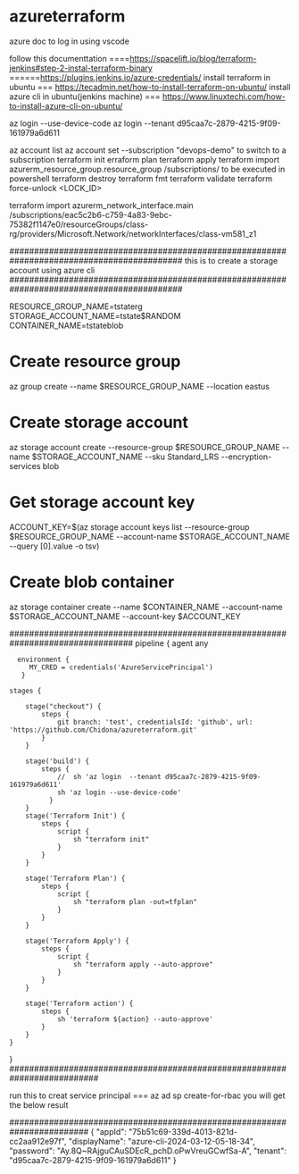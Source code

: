 # azureterraform

azure doc to log in using vscode

follow this documenttation ====https://spacelift.io/blog/terraform-jenkins#step-2-instal-terraform-binary
======https://plugins.jenkins.io/azure-credentials/
install terraform in ubuntu === https://tecadmin.net/how-to-install-terraform-on-ubuntu/
install azure cli in ubuntu(jenkins machine) === https://www.linuxtechi.com/how-to-install-azure-cli-on-ubuntu/

az login --use-device-code
az login --tenant d95caa7c-2879-4215-9f09-161979a6d611

az account list
az account set --subscription "devops-demo" to switch to a subscription
terraform init
erraform plan
terraform apply
terraform import azurerm_resource_group.resource_group /subscriptions/<subscriptionID> to be executed in powershell
terraform destroy
terraform fmt
terraform validate
terraform force-unlock <LOCK_ID>

terraform import azurerm_network_interface.main /subscriptions/eac5c2b6-c759-4a83-9ebc-75382f1147e0/resourceGroups/class-rg/providers/Microsoft.Network/networkInterfaces/class-vm581_z1


###########################################################################################
this is to create a storage account using azure cli 
###########################################################################################

RESOURCE_GROUP_NAME=tstaterg
STORAGE_ACCOUNT_NAME=tstate$RANDOM
CONTAINER_NAME=tstateblob

# Create resource group
az group create --name $RESOURCE_GROUP_NAME --location eastus

# Create storage account
az storage account create --resource-group $RESOURCE_GROUP_NAME --name $STORAGE_ACCOUNT_NAME --sku Standard_LRS --encryption-services blob

# Get storage account key
ACCOUNT_KEY=$(az storage account keys list --resource-group $RESOURCE_GROUP_NAME --account-name $STORAGE_ACCOUNT_NAME --query [0].value -o tsv)

# Create blob container
az storage container create --name $CONTAINER_NAME --account-name $STORAGE_ACCOUNT_NAME --account-key $ACCOUNT_KEY



#################################################################################
pipeline {
    agent any
    
      environment {
         MY_CRED = credentials('AzureServicePrincipal')
       }
    
    stages {
        
        stage("checkout") {
            steps {
                git branch: 'test', credentialsId: 'github', url: 'https://github.com/Chidona/azureterraform.git'
            }
        }
        
        stage('build') {
            steps {
                //  sh 'az login  --tenant d95caa7c-2879-4215-9f09-161979a6d611'
                sh 'az login --use-device-code'
              }
        }
        stage('Terraform Init') {
            steps {
                script {
                    sh "terraform init"
                }
            }
        }
        
        stage('Terraform Plan') {
            steps {
                script {
                    sh "terraform plan -out=tfplan"
                }
            }
        }
        
        stage('Terraform Apply') {
            steps {
                script {
                    sh "terraform apply --auto-approve"
                }
            }
        }
        
        stage('Terraform action') {
            steps {
                sh 'terraform ${action} --auto-approve'
            }
        }
    }
}
 ##########################################################################

 run this to creat service principal === az ad sp create-for-rbac
 you will get the below result 

 ########################################################################
{
  "appId": "75b51c69-339d-4013-821d-cc2aa912e97f",
  "displayName": "azure-cli-2024-03-12-05-18-34",
  "password": "Ay.8Q~RAjguCAuSDEcR_pchD.oPwVreuGCwfSa-A",
  "tenant": "d95caa7c-2879-4215-9f09-161979a6d611"
}
